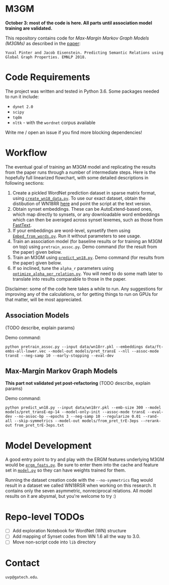# M3GM

**October 3: most of the code is here. All parts until association model training are validated.**

This repository contains code for *Max-Margin Markov Graph Models (M3GMs)* as described in the [paper](http://arxiv.org/abs/1808.08644):

```
Yuval Pinter and Jacob Eisenstein. Predicting Semantic Relations using Global Graph Properties. EMNLP 2018.
```

# Code Requirements

The project was written and tested in Python 3.6. Some packages needed to run it include:
* `dynet 2.0`
* `scipy`
* `tqdm`
* `nltk` - with the `wordnet` corpus available

Write me / open an issue if you find more blocking dependencies!

# Workflow

The eventual goal of training an M3GM model and replicating the results from the paper runs through a number of intermediate steps. Here is the hopefully full linearized flowchart, with some detailed descriptions in following sections:
1. Create a pickled WordNet prediction dataset in sparse matrix format, using [`create_wn18_data.py`](create_wn18_data.py). To use our exact dataset, obtain the distibution of WN18RR [here](https://github.com/villmow/datasets_knowledge_embedding/tree/master/WN18RR) and point the script at the text version.
1. Obtain synset embeddings. These can be AutoExtend-based ones, which map directly to synsets, or any downloadable word embeddings which can then be averaged across synset lexemes, such as those from [FastText](https://fasttext.cc/).
  1. If your embeddings are word-level, synsetify them using [`Embed_from_words.py`](embed_from_words.py). Run it without parameters to see usage.
1. Train an association model (for baseline results or for training an M3GM on top) using `pretrain_assoc.py`. Demo command (for the result from the paper) given below.
1. Train an M3GM using [`predict_wn18.py`](predict_wn18.py). Demo command (for results from the paper) given below.
  1. If so inclined, tune the `alpha_r` parameters using [`optimize_alpha_per_relation.py`](optimize_alpha_per_relation.py). You will need to do some math later to translate into results 
comparable to those in the paper.

Disclaimer: some of the code here takes a while to run. Any suggestions for improving any of the calculations, or for getting things to run on GPUs for that matter, will be most appreciated.

## Association Models

(TODO describe, explain params)

Demo command:
```
python pretrain_assoc.py --input data/wn18rr.pkl --embeddings data/ft-embs-all-lower.vec --model-out models/pret_transE --nll --assoc-mode transE --neg-samp 10 --early-stopping --eval-dev
```

## Max-Margin Markov Graph Models

**This part not validated yet post-refactoring**
(TODO describe, explain params)

Demo command:
```
python predict_wn18.py --input data/wn18rr.pkl --emb-size 300 --model models/pret_transE-ep-14 --model-only-init --assoc-mode transE --eval-dev --no-assoc-bp --epochs 3 --neg-samp 10 --regularize 0.01 --rand-all --skip-symmetrics --model-out models/from_pret_trE-3eps --rerank-out from_pret_trE-3eps.txt
```

# Model Development

A good entry point to try and play with the ERGM features underlying M3GM would be [`ergm_feats.py`](ergm_feats.py). Be sure to enter them into the cache and feature set in [`model.py`](model.py) so they can have weights trained for them.

Running the dataset creation code with the `--no-symmetrics` flag would result in a dataset we called WN18RSR when working on this research. It contains only the seven asymmetric, nonreciprocal relations. All model results on it are abysmal, but you're welcome to try :)

# Repo-level TODOs

- [ ] Add exploration Notebook for WordNet (WN) structure
- [ ] Add mapping of Synset codes from WN 1.6 all the way to 3.0.
- [ ] Move non-script code into `lib` directory

# Contact
`uvp@gatech.edu`.
